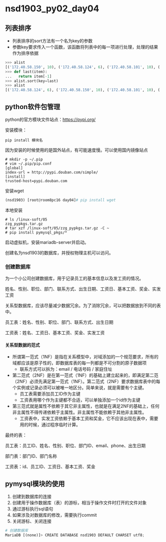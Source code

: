 # nsd1903_py02_day04

## 列表排序

- 列表排序的sort方法有一个名为key的参数
- 参数key要求传入一个函数，该函数将列表中的每一项进行处理，处理的结果作为排序依据

```python
>>> alist
[('172.40.58.150', 10), ('172.40.58.124', 6), ('172.40.58.101', 10), ('127.0.0.1', 121), ('192.168.4.254', 103), ('192.168.2.254', 110), ('201.1.1.254', 173), ('201.1.2.254', 119), ('172.40.0.54', 391), ('172.40.50.116', 244)]
>>> def last(item):
...   return item[-1]
>>> alist.sort(key=last)
>>> alist
[('172.40.58.124', 6), ('172.40.58.150', 10), ('172.40.58.101', 10), ('192.168.4.254', 103), ('192.168.2.254', 110), ('201.1.2.254', 119), ('127.0.0.1', 121), ('201.1.1.254', 173), ('172.40.50.116', 244), ('172.40.0.54', 391)]

```

## python软件包管理

python的官方模块文件站点：https://pypi.org/

安装模块：

```shell
pip install 模块名
```

因为安装的时候使用的是国外站点，有可能速度慢。可以使用国内镜像站点

```shell
# mkdir -p ~/.pip
# vim ~/.pip/pip.conf
[global]
index-url = http://pypi.douban.com/simple/
[install]  
trusted-host=pypi.douban.com
```

安装wget

```python
(nsd1903) [root@room8pc16 day04]# pip install wget
```

本地安装

```shell
# ls /linux-soft/05
zzg_pypkgs.tar.gz
# tar xzf /linux-soft/05/zzg_pypkgs.tar.gz -C ~
# pip install pymysql_pkgs/*
```

启动虚拟机，安装mariadb-server并启动。

创建名为nsd1903的数据库，并授权物理主机可以访问。

### 创建数据库

为一个小公司创建数据库，用于记录员工的基本信息以及发工资的情况。

姓名、性别、职位、部门、联系方式、出生日期、工资日、基本工资、奖金、实发工资

关系型数据库，应该尽量减少数据冗余。为了消除冗余，可以把数据放到不同的表中。

员工表：姓名、性别、职位、部门、联系方式、出生日期

工资表：姓名、工资日、基本工资、奖金、实发工资

#### 关系型数据的范式

- 所谓第一范式（1NF）是指在关系模型中，对域添加的一个规范要求，所有的域都应该是原子性的，即数据库表的每一列都是不可分割的原子数据项
  - 联系方式可以拆为：email / 电话号码 / 家庭住址
- 第二范式（2NF）是在第一范式（1NF）的基础上建立起来的，即满足第二范（2NF）必须先满足第一范式（1NF）。第二范式（2NF）要求数据库表中的每个实例或记录必须可以被唯一地区分。简单来说，就是需要有个主键。
  - 员工表需要添加员工ID作为主键
  - 工资表用哪个作为主键都不合适，可以单独添加一个id作为主键
- 第三范式就是属性不依赖于其它非主属性，也就是在满足2NF的基础上，任何非主属性不得传递依赖于主属性。非主属性不能依赖于其他非主属性。
  - 工资表中，实发工资依赖于基本工资和奖金，它不应该出现在表中，需要用的时候，通过程序临时计算。

最终的表：

员工表：员工ID、姓名、性别、职位、部门ID、email、phone、出生日期

部门表：部门ID、部门名称

工资表：id、员工ID、工资日、基本工资、奖金

## pymysql模块的使用

1. 创建到数据库的连接
2. 创建用于操作数据库（表）的游标，相当于操作文件时打开的文件对象
3. 通过游标执行sql语句
4. 如果涉及对数据库的修改，需要执行commit
5. 关闭游标、关闭连接

```python
# 创建数据库
MariaDB [(none)]> CREATE DATABASE nsd1903 DEFAULT CHARSET utf8;

```











